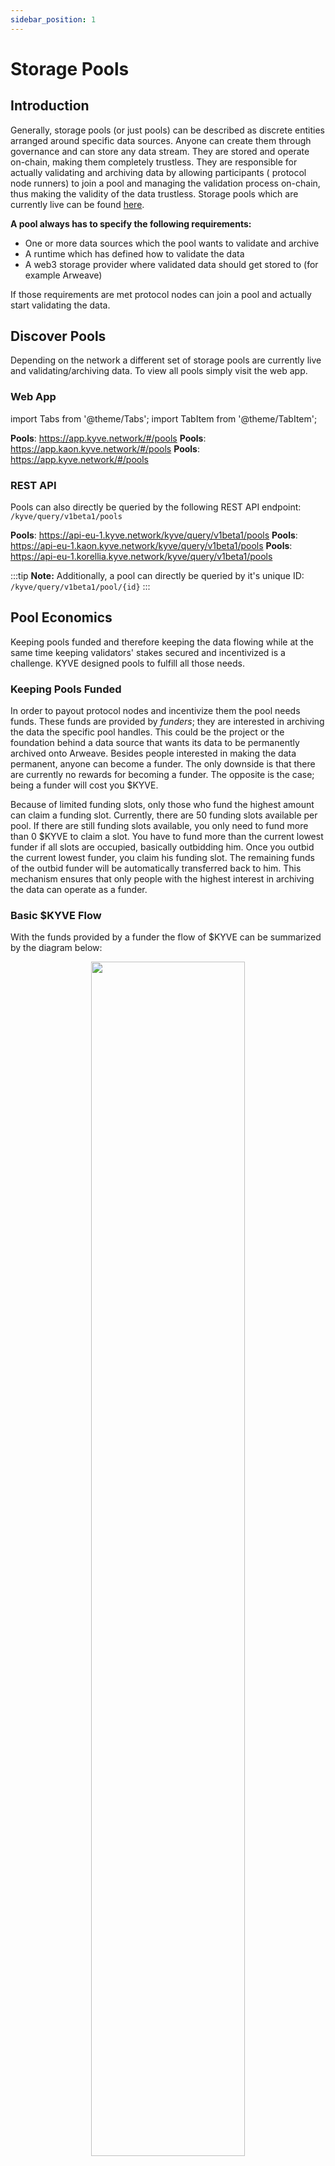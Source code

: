 ```yaml
---
sidebar_position: 1
---
```


# Storage Pools

## Introduction

Generally, storage pools (or just pools) can be described as discrete entities arranged around specific data sources.
Anyone can create them through governance and can store any data stream. They are stored and operate on-chain, making
them completely trustless. They are responsible for actually validating and archiving data by allowing participants (
protocol node runners) to join a pool and managing the validation process on-chain, thus making the validity of the data
trustless. Storage pools which are currently live can be found [here](https://app.kyve.network/#/pools).

**A pool always has to specify the following requirements:**

- One or more data sources which the pool wants to validate and archive
- A runtime which has defined how to validate the data
- A web3 storage provider where validated data should get stored to (for example Arweave)

If those requirements are met protocol nodes can join a pool and actually start validating the data.

## Discover Pools

Depending on the network a different set of storage pools are currently live and validating/archiving data. To view all
pools simply visit the web app.

### Web App

import Tabs from '@theme/Tabs';
import TabItem from '@theme/TabItem';

<Tabs groupId="network">
  <TabItem value="kyve" label="Mainnet">
    <strong>Pools</strong>: <a href="https://app.kyve.network/#/pools">https://app.kyve.network/#/pools</a>
  </TabItem>
  <TabItem value="kaon" label="Kaon">
    <strong>Pools</strong>: <a href="https://app.kaon.kyve.network/#/pools">https://app.kaon.kyve.network/#/pools</a>
  </TabItem>
  <TabItem value="korellia" label="Korellia">
    <strong>Pools</strong>: <a href="https://app.korellia.kyve.network/#/pools">https://app.kyve.network/#/pools</a>
  </TabItem>
</Tabs>

### REST API

Pools can also directly be queried by the following REST API endpoint: `/kyve/query/v1beta1/pools`

<Tabs groupId="network">
  <TabItem value="kyve" label="Mainnet">
    <strong>Pools</strong>: <a href="https://api-eu-1.kyve.network/kyve/query/v1beta1/pools">https://api-eu-1.kyve.network/kyve/query/v1beta1/pools</a>
  </TabItem>
  <TabItem value="kaon" label="Kaon">
    <strong>Pools</strong>: <a href="https://api-eu-1.kaon.kyve.network/kyve/query/v1beta1/pools">https://api-eu-1.kaon.kyve.network/kyve/query/v1beta1/pools</a>
  </TabItem>
  <TabItem value="korellia" label="Korellia">
    <strong>Pools</strong>: <a href="https://api-eu-1.korellia.kyve.network/kyve/query/v1beta1/pools">https://api-eu-1.korellia.kyve.network/kyve/query/v1beta1/pools</a>
  </TabItem>
</Tabs>

:::tip
**Note:** Additionally, a pool can directly be queried by it's unique ID: `/kyve/query/v1beta1/pool/{id}`
:::

## Pool Economics

Keeping pools funded and therefore keeping the data flowing while at the same time keeping validators' stakes secured
and incentivized is a challenge. KYVE designed pools to fulfill all those needs.

### Keeping Pools Funded

In order to payout protocol nodes and incentivize them the pool needs funds. These funds are provided by _funders_;
they are interested in archiving the data the specific pool handles. This could be the project or the foundation behind
a data source that wants its data to be permanently archived onto Arweave. Besides people interested in making the data
permanent, anyone can become a funder. The only downside is that there are currently no rewards for becoming a funder.
The opposite is the case; being a funder will cost you $KYVE.

Because of limited funding slots, only those who fund the highest amount can claim a funding slot. Currently, there are
50 funding slots available per pool. If there are still funding slots available, you only need to fund more than 0
$KYVE to claim a slot. You have to fund more than the current lowest funder if all slots are occupied, basically
outbidding him.
Once you outbid the current lowest funder, you claim his funding slot. The remaining funds of the outbid funder will be
automatically transferred back to him. This mechanism ensures that only people with the highest interest in archiving
the data can operate as a funder.

### Basic $KYVE Flow

With the funds provided by a funder the flow of $KYVE can be summarized by the diagram below:

<p align="center">
  <img width="70%" src="/img/pool_economics.png" />
</p>

### Keeping Protocol Nodes Incentivized

Protocol nodes have many tasks. They have to collect data, bundle them, upload, and submit them. To reward these nodes for
their work and keep them incentivized, they receive bundle rewards when they successfully propose a valid bundle. As described above, those
rewards are funded by funders. But
before the uploader receives his reward, a network fee (usually 1%) is deducted and automatically transferred to the
community pool. You can find more information on the calculation of the uploader reward [here](/protocol_devs/advanced_concepts/uploader_reward_calculation.md).

### Keeping Delegators Incentivized

Delegators are lending $KYVE to protocol nodes to help secure the network and helping them to earn more rewards. Delegators have to trust protocol nodes
since they also receive a slash proportionally to their delegation. In return for putting the capital at risk delegators receive delegation rewards which are also funded by funders. These rewards are a certain fraction of the entire bundle reward, depending on the nodes commission. You can find more information about the commission
[here](/protocol_devs/advanced_concepts/uploader_reward_calculation.md) and more details about the delegation distribution [here](/protocol_devs/advanced_concepts/delegation_reward_calculation.md).

## Properties

To make storage pools as general as possible many parameters where introduced to fit the various requirements of data
streams. For each pool the following state is stored:

### `id`

The unique identifier of each pool. This can not be changed and gets assigned automatically on creation.

### `name`

A human readable name for the pool. Also used when searching for a pool.

### `runtime`

The name of the runtime. For EVM this would be `@kyvejs/evm` for example. It is used in the protocol node to double
check if the node actually supports this runtime and can take part in the upload/validation process.

### `logo`

A link to an image file. Usually a SVG stored on Arweave.

### `config`

Runtime specific configuration in JSON format. Usually the data sources are stored here and other pool specific
configuration the runtime needs. More information on how to configure this parameter can be found on the dedicated
runtime documentation.

### `start_key`

The key the storage pool should start validating from. For blockchains the starting key would be `0` because this would
be the genesis block. For time based data streams this would be the starting date. The format of the start key depends
on the runtime.

### `current_key`

The key the storage pool has validated to. If a storage pool has for example validated the first 1,000 blocks of a
blockchain the current key would be `1000`.

### `current_summary`

The summary of the latest valid bundle which got validated. The summary of a bundle gets generated in the runtime and is
used to access bundle data on-chain.

### `current_index`

Since the keys are of type string the storage pool internally keeps track by using indexes. These indexes are just
counters and in the case of blockchain the index corresponds to the number of blocks validated.

### `total_bundles`

A counter which keeps track of how many valid bundles the pool has produced. Used for metrics.

### `upload_interval`

How long a bundle proposal round should be at least open for voting. Usually between one and five minutes. The unit is
seconds.

### `operating_cost`

The base reward for node operators who successfully proposed a valid bundle. This should cover all fixed costs a node
operator has like server costs, transaction fees etc. in order to operate not in a loss. The unit is in ukyve.

### `min_delegation`

The minimum delegation a storage pool should have before it starts validating bundles. Used for security reasons to
prevent for example only one node operator from proposing a bundle with a delegation of only 1 $KYVE. Unit is in ukyve.

### `max_bundle_size`

The maximum amount of data items a bundle can have, otherwise it is automatically flagged as invalid. Prevents uploaders
from submitting huge bundles and therefore destabilizing the bundle validation flow.

### `disabled`

A boolean which indicates whether or not the pool has been temporary disabled by the governance or not. If a pool is
disabled it can not validate bundles and is effectively paused. Only the governance can then enable a pool again.

### `funders`

An array of entries which keep track of users that funded a pool with $KYVE. For that the address and the current
funding amount is stored.

#### `address`

The address of the funder.

#### `amount`

The amount the funder has still left in the pool in ukyve.

### `total_funds`

The total amount of funds in ukyve the pool currently still has left.

### `protocol`

An object which holds all info about the current runtime version and the available binaries for participating as a
validator in this pool.

#### `version`

The version of the runtime. Protocol nodes compare for security reasons their runtime version with the pool's version to
ensure correct behaviour.

#### `binaries`

An object in JSON format containing download URLs to the protocol node binaries. Used by KYSOR if auto download is
enabled.

### `upgrade_plan`

An object which holds all the info when a pool has a scheduled runtime upgrade.

#### `version`

Version is the new runtime version tag of the upgrade.

#### `binaries`

Binaries is the new object in JSON format containing the download links to the new upgrade binaries.

#### `scheduled_at`

A UNIX timestamp of when the upgrade should get applied. If the scheduled time is in the past the upgrade gets applied
immediately. Else it waits until that time is reached.

#### `duration`

Duration is the time in seconds how long the pool should halt while the upgrade is getting applied. During this time no
bundles can get validated. This gives every node validator the time to properly upgrade their binaries before the pool
continues with the newer version. Usually about one day.

### `current_storage_provider_id`

The ID of the storage provider which should get used. Here `1` equals Arweave and `2` equals Bundlr. If it is zero no
storage provider is used and data just gets validated and not archived.

### `current_compression_id`

The ID of the compression which should get used before storing on the storage provider. If it is `1` it used GZip
compression. If it is zero it does no compression.

## Example

Below is the query result from a pool. The actual pool state can be found under 'data'. Additionally, the
corresponding `bundle_proposal` and all protocol nodes who have joined the pool are attached with some other information
calculated on the fly.

```json
{
  "id": "0",
  "data": {
    "id": "0",
    "name": "Moonbeam",
    "runtime": "@kyvejs/evm",
    "logo": "ar://9FJDam56yBbmvn8rlamEucATH5UcYqSBw468rlCXn8E",
    "config": "ar://DgdB-2hLrxjhyEEbCML__dgZN5_uS7T6Z5XDkaFh3P0",
    "start_key": "1188653",
    "current_key": "3003881",
    "current_summary": "0x09979a8fecec0a89d9b4d6e43c4bf6b7d31d5f25b140ee64a7b30f75ba021f59",
    "current_index": "3003432",
    "total_bundles": "115984",
    "upload_interval": "120",
    "operating_cost": "2500000000",
    "min_delegation": "100000000000000",
    "max_bundle_size": "100",
    "disabled": false,
    "funders": [
      {
        "address": "kyve1hfvhl7vf635xta2l4y5p4myj23pp7sg08f5rew",
        "amount": "360529737262038"
      }
    ],
    "total_funds": "360529737262038",
    "protocol": {
      "version": "1.0.0-beta.6",
      "binaries": "{\"kyve-linux-arm64\":\"https://github.com/KYVENetwork/kyvejs/releases/download/%40kyvejs%2Fevm%401.0.0-beta.6/kyve-linux-arm64.zip\",\"kyve-linux-x64\":\"https://github.com/KYVENetwork/kyvejs/releases/download/%40kyvejs%2Fevm%401.0.0-beta.6/kyve-linux-x64.zip\",\"kyve-macos-x64\":\"https://github.com/KYVENetwork/kyvejs/releases/download/%40kyvejs%2Fevm%401.0.0-beta.6/kyve-macos-x64.zip\"}",
      "last_upgrade": "1675501187"
    },
    "upgrade_plan": {
      "version": "",
      "binaries": "",
      "scheduled_at": "0",
      "duration": "0"
    },
    "current_storage_provider_id": 1,
    "current_compression_id": 1
  },
  "bundle_proposal": {
    "pool_id": "0",
    "storage_id": "H4wmW_jwO_tOETu4aHEUAZjwQ3onyVNq1NLMjRkH_pI",
    "uploader": "kyve12htkqlkx4mmd2fw6d9jpmttyykjdpnadd3w45k",
    "next_uploader": "kyve14yrlpnrwfhtu6u4kux2k8gem04rehulyjldzma",
    "data_size": "22947",
    "bundle_size": "20",
    "to_key": "3003901",
    "bundle_summary": "0x008f89084595a842251558f253ad72810dbd5b879eddf2a610e15cbbc27b853b",
    "data_hash": "682ba4b5fec5f3df18941047c040a75a53ecd49557023906ef8778a7699d9d20",
    "updated_at": "1677077694",
    "voters_valid": [
      "kyve12htkqlkx4mmd2fw6d9jpmttyykjdpnadd3w45k",
      "kyve14yrlpnrwfhtu6u4kux2k8gem04rehulyjldzma",
      "kyve10flshfy53rz0tfmuyt3n2ptx2z0t0rardql4ks"
    ],
    "voters_invalid": [],
    "voters_abstain": ["kyve1kslrzlrjw25e9c48ck2j4777m6cqqkcryntfja"],
    "from_key": "3003882",
    "storage_provider_id": 1,
    "compression_id": 1
  },
  "stakers": [
    "kyve10flshfy53rz0tfmuyt3n2ptx2z0t0rardql4ks",
    "kyve10p7hvhef9rwjujtgkqetfznwsfk09w0kwjq8c8",
    "kyve10tv5zp58j90v926gpgn26g97arcmezarsclzws",
    "kyve12gzunma7tr3undhtqqkax7a4xa9xceflu0uwpf",
    "kyve12htkqlkx4mmd2fw6d9jpmttyykjdpnadd3w45k",
    "kyve13xzj5e568n4kwe76ayzmzzuraz6c9vnaslrn3t",
    "kyve14ah6djgs435j8x6h7hxvysdxnaq7u97hf265dp",
    "kyve14s2kxx6n9nx68eefuqg2npc8jq3cfz6j6hw8f7",
    "kyve14yrlpnrwfhtu6u4kux2k8gem04rehulyjldzma",
    "kyve15mt7rmc782jv3sx5dta0ut8k2z38vhrtzcr4sq"
  ],
  "total_self_delegation": "1821046243698393",
  "total_delegation": "4509813459035511",
  "status": "POOL_STATUS_ACTIVE"
}
```
